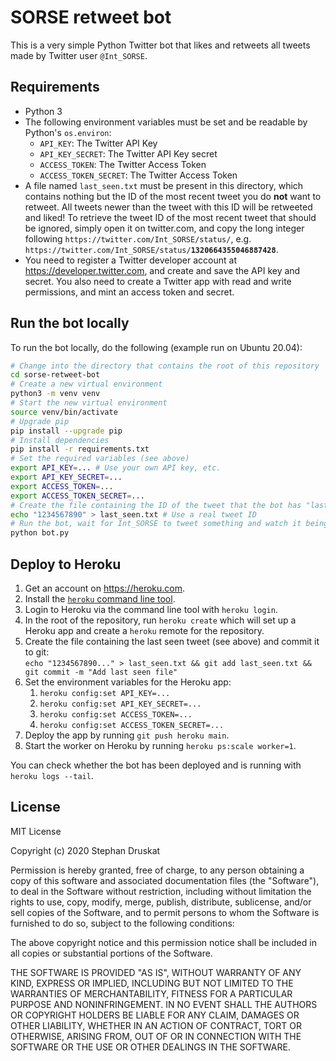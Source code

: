 # SORSE retweet bot

This is a very simple Python Twitter bot that likes and retweets all tweets made by Twitter user `@Int_SORSE`.

## Requirements

- Python 3
- The following environment variables must be set and be readable by Python's `os.environ`:
  - `API_KEY`: The Twitter API Key
  - `API_KEY_SECRET`: The Twitter API Key secret
  - `ACCESS_TOKEN`: The Twitter Access Token
  - `ACCESS_TOKEN_SECRET`: The Twitter Access Token 
- A file named `last_seen.txt` must be present in this directory, which contains nothing but the ID of the most recent tweet you do **not** want to retweet. All tweets newer than the tweet with this ID will be retweeted and liked! To retrieve the tweet ID of the most recent tweet that should be ignored, simply open it on twitter.com, and copy the long integer following `https://twitter.com/Int_SORSE/status/`, e.g. `https://twitter.com/Int_SORSE/status/`**`1320664355046887428`**.
- You need to register a Twitter developer account at <https://developer.twitter.com>, and create and save the API key and secret. You also need to create a Twitter app with read and write permissions, and mint an access token and secret.

## Run the bot locally

To run the bot locally, do the following (example run on Ubuntu 20.04):

```bash
# Change into the directory that contains the root of this repository
cd sorse-retweet-bot
# Create a new virtual environment
python3 -m venv venv
# Start the new virtual environment
source venv/bin/activate
# Upgrade pip
pip install --upgrade pip
# Install dependencies
pip install -r requirements.txt
# Set the required variables (see above)
export API_KEY=... # Use your own API key, etc.
export API_KEY_SECRET=...
export ACCESS_TOKEN=...
export ACCESS_TOKEN_SECRET=...
# Create the file containing the ID of the tweet that the bot has "last seen"
echo "1234567890" > last_seen.txt # Use a real tweet ID
# Run the bot, wait for Int_SORSE to tweet something and watch it being retweeted and liked by your account
python bot.py
```

## Deploy to Heroku

1. Get an account on <https://heroku.com>.
2. Install the [`heroku` command line tool](https://devcenter.heroku.com/articles/heroku-cli#download-and-install).
3. Login to Heroku via the command line tool with `heroku login`.
4. In the root of the repository, run `heroku create` which will set up a Heroku app and create a `heroku` remote for the repository.
5. Create the file containing the last seen tweet (see above) and commit it to git:  
   `echo "1234567890..." > last_seen.txt && git add last_seen.txt && git commit -m "Add last seen file"`
6. Set the environment variables for the Heroku app:
   1. `heroku config:set API_KEY=...`
   2. `heroku config:set API_KEY_SECRET=...`
   3. `heroku config:set ACCESS_TOKEN=...`
   4. `heroku config:set ACCESS_TOKEN_SECRET=...`
7. Deploy the app by running `git push heroku main`.
8. Start the worker on Heroku by running `heroku ps:scale worker=1`.

You can check whether the bot has been deployed and is running with `heroku logs --tail`.

## License

MIT License

Copyright (c) 2020 Stephan Druskat

Permission is hereby granted, free of charge, to any person obtaining a copy
of this software and associated documentation files (the "Software"), to deal
in the Software without restriction, including without limitation the rights
to use, copy, modify, merge, publish, distribute, sublicense, and/or sell
copies of the Software, and to permit persons to whom the Software is
furnished to do so, subject to the following conditions:

The above copyright notice and this permission notice shall be included in all
copies or substantial portions of the Software.

THE SOFTWARE IS PROVIDED "AS IS", WITHOUT WARRANTY OF ANY KIND, EXPRESS OR
IMPLIED, INCLUDING BUT NOT LIMITED TO THE WARRANTIES OF MERCHANTABILITY,
FITNESS FOR A PARTICULAR PURPOSE AND NONINFRINGEMENT. IN NO EVENT SHALL THE
AUTHORS OR COPYRIGHT HOLDERS BE LIABLE FOR ANY CLAIM, DAMAGES OR OTHER
LIABILITY, WHETHER IN AN ACTION OF CONTRACT, TORT OR OTHERWISE, ARISING FROM,
OUT OF OR IN CONNECTION WITH THE SOFTWARE OR THE USE OR OTHER DEALINGS IN THE
SOFTWARE.